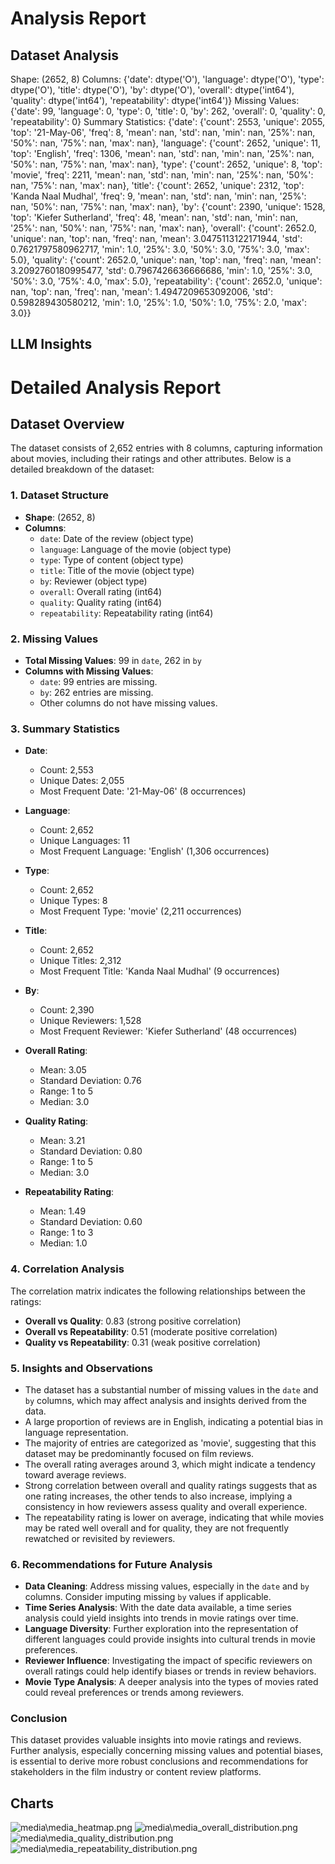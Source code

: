 # Analysis Report

## Dataset Analysis
Shape: (2652, 8)
Columns:
{'date': dtype('O'), 'language': dtype('O'), 'type': dtype('O'), 'title': dtype('O'), 'by': dtype('O'), 'overall': dtype('int64'), 'quality': dtype('int64'), 'repeatability': dtype('int64')}
Missing Values:
{'date': 99, 'language': 0, 'type': 0, 'title': 0, 'by': 262, 'overall': 0, 'quality': 0, 'repeatability': 0}
Summary Statistics:
{'date': {'count': 2553, 'unique': 2055, 'top': '21-May-06', 'freq': 8, 'mean': nan, 'std': nan, 'min': nan, '25%': nan, '50%': nan, '75%': nan, 'max': nan}, 'language': {'count': 2652, 'unique': 11, 'top': 'English', 'freq': 1306, 'mean': nan, 'std': nan, 'min': nan, '25%': nan, '50%': nan, '75%': nan, 'max': nan}, 'type': {'count': 2652, 'unique': 8, 'top': 'movie', 'freq': 2211, 'mean': nan, 'std': nan, 'min': nan, '25%': nan, '50%': nan, '75%': nan, 'max': nan}, 'title': {'count': 2652, 'unique': 2312, 'top': 'Kanda Naal Mudhal', 'freq': 9, 'mean': nan, 'std': nan, 'min': nan, '25%': nan, '50%': nan, '75%': nan, 'max': nan}, 'by': {'count': 2390, 'unique': 1528, 'top': 'Kiefer Sutherland', 'freq': 48, 'mean': nan, 'std': nan, 'min': nan, '25%': nan, '50%': nan, '75%': nan, 'max': nan}, 'overall': {'count': 2652.0, 'unique': nan, 'top': nan, 'freq': nan, 'mean': 3.0475113122171944, 'std': 0.7621797580962717, 'min': 1.0, '25%': 3.0, '50%': 3.0, '75%': 3.0, 'max': 5.0}, 'quality': {'count': 2652.0, 'unique': nan, 'top': nan, 'freq': nan, 'mean': 3.2092760180995477, 'std': 0.7967426636666686, 'min': 1.0, '25%': 3.0, '50%': 3.0, '75%': 4.0, 'max': 5.0}, 'repeatability': {'count': 2652.0, 'unique': nan, 'top': nan, 'freq': nan, 'mean': 1.4947209653092006, 'std': 0.598289430580212, 'min': 1.0, '25%': 1.0, '50%': 1.0, '75%': 2.0, 'max': 3.0}}

## LLM Insights
# Detailed Analysis Report

## Dataset Overview

The dataset consists of 2,652 entries with 8 columns, capturing information about movies, including their ratings and other attributes. Below is a detailed breakdown of the dataset:

### 1. Dataset Structure
- **Shape**: (2652, 8)
- **Columns**: 
  - `date`: Date of the review (object type)
  - `language`: Language of the movie (object type)
  - `type`: Type of content (object type)
  - `title`: Title of the movie (object type)
  - `by`: Reviewer (object type)
  - `overall`: Overall rating (int64)
  - `quality`: Quality rating (int64)
  - `repeatability`: Repeatability rating (int64)

### 2. Missing Values
- **Total Missing Values**: 99 in `date`, 262 in `by`
- **Columns with Missing Values**:
  - `date`: 99 entries are missing.
  - `by`: 262 entries are missing.
  - Other columns do not have missing values.

### 3. Summary Statistics
- **Date**:
  - Count: 2,553
  - Unique Dates: 2,055
  - Most Frequent Date: '21-May-06' (8 occurrences)
  
- **Language**:
  - Count: 2,652
  - Unique Languages: 11
  - Most Frequent Language: 'English' (1,306 occurrences)

- **Type**:
  - Count: 2,652
  - Unique Types: 8
  - Most Frequent Type: 'movie' (2,211 occurrences)

- **Title**:
  - Count: 2,652
  - Unique Titles: 2,312
  - Most Frequent Title: 'Kanda Naal Mudhal' (9 occurrences)

- **By**:
  - Count: 2,390
  - Unique Reviewers: 1,528
  - Most Frequent Reviewer: 'Kiefer Sutherland' (48 occurrences)

- **Overall Rating**:
  - Mean: 3.05
  - Standard Deviation: 0.76
  - Range: 1 to 5
  - Median: 3.0

- **Quality Rating**:
  - Mean: 3.21
  - Standard Deviation: 0.80
  - Range: 1 to 5
  - Median: 3.0

- **Repeatability Rating**:
  - Mean: 1.49
  - Standard Deviation: 0.60
  - Range: 1 to 3
  - Median: 1.0

### 4. Correlation Analysis
The correlation matrix indicates the following relationships between the ratings:
- **Overall vs Quality**: 0.83 (strong positive correlation)
- **Overall vs Repeatability**: 0.51 (moderate positive correlation)
- **Quality vs Repeatability**: 0.31 (weak positive correlation)

### 5. Insights and Observations
- The dataset has a substantial number of missing values in the `date` and `by` columns, which may affect analysis and insights derived from the data.
- A large proportion of reviews are in English, indicating a potential bias in language representation.
- The majority of entries are categorized as 'movie', suggesting that this dataset may be predominantly focused on film reviews.
- The overall rating averages around 3, which might indicate a tendency toward average reviews.
- Strong correlation between overall and quality ratings suggests that as one rating increases, the other tends to also increase, implying a consistency in how reviewers assess quality and overall experience.
- The repeatability rating is lower on average, indicating that while movies may be rated well overall and for quality, they are not frequently rewatched or revisited by reviewers.

### 6. Recommendations for Future Analysis
- **Data Cleaning**: Address missing values, especially in the `date` and `by` columns. Consider imputing missing `by` values if applicable.
- **Time Series Analysis**: With the date data available, a time series analysis could yield insights into trends in movie ratings over time.
- **Language Diversity**: Further exploration into the representation of different languages could provide insights into cultural trends in movie preferences.
- **Reviewer Influence**: Investigating the impact of specific reviewers on overall ratings could help identify biases or trends in review behaviors.
- **Movie Type Analysis**: A deeper analysis into the types of movies rated could reveal preferences or trends among reviewers.

### Conclusion
This dataset provides valuable insights into movie ratings and reviews. Further analysis, especially concerning missing values and potential biases, is essential to derive more robust conclusions and recommendations for stakeholders in the film industry or content review platforms.

## Charts
![media\media_heatmap.png](media\media_heatmap.png)
![media\media_overall_distribution.png](media\media_overall_distribution.png)
![media\media_quality_distribution.png](media\media_quality_distribution.png)
![media\media_repeatability_distribution.png](media\media_repeatability_distribution.png)
